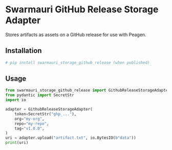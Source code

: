# Swarmauri GitHub Release Storage Adapter

Stores artifacts as assets on a GitHub release for use with Peagen.

## Installation

```bash
# pip install swarmauri_storage_github_release (when published)
```

## Usage

```python
from swarmauri_storage_github_release import GithubReleaseStorageAdapter
from pydantic import SecretStr
import io

adapter = GithubReleaseStorageAdapter(
    token=SecretStr("ghp_..."),
    org="my-org",
    repo="my-repo",
    tag="v1.0.0",
)
uri = adapter.upload("artifact.txt", io.BytesIO(b"data"))
print(uri)
```
